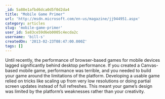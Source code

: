 ```yaml
---
_id: 5a88e1afbd6dca0d5f0d2da4
title: "Mobile Game Primer"
url: 'http://msdn.microsoft.com/en-us/magazine/jj944951.aspx'
category: articles
slug: 'mobile-game-primer'
user_id: 5a83ce59d6eb0005c4ecda2c
username: 'bill-s'
createdOn: '2013-02-23T08:47:00.000Z'
tags: []
---
```


Until recently, the performance of browser-based games for mobile devices lagged significantly behind desktop performance. If you created a Canvas-based mobile game, performance was terrible, and you needed to build your game around the limitations of the platform. Developing a usable game relied on tricks like scaling up from very low resolutions or doing partial screen updates instead of full refreshes. This meant your game’s design was limited by the platform’s weaknesses rather than your creativity.
